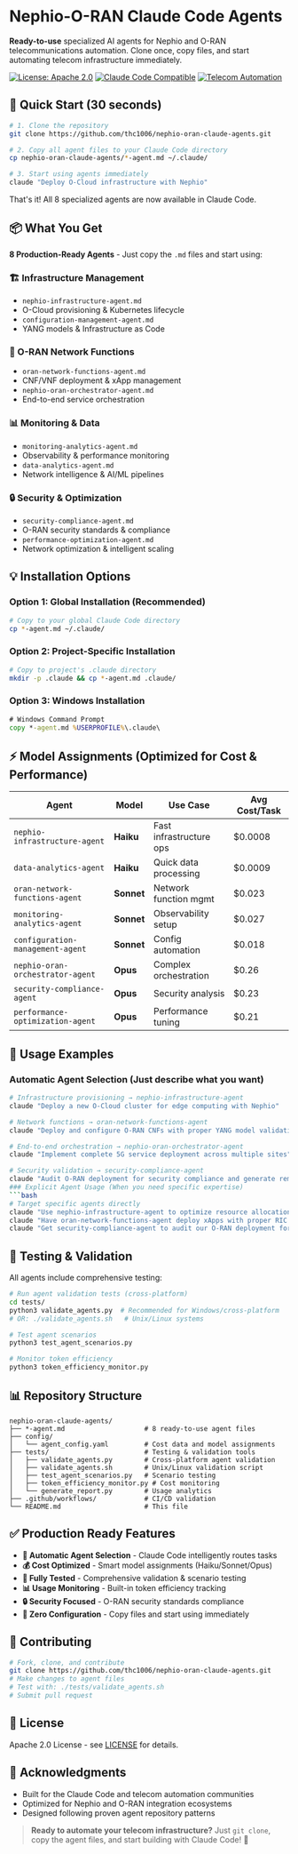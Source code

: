 # Nephio-O-RAN Claude Code Agents

**Ready-to-use** specialized AI agents for Nephio and O-RAN telecommunications automation. Clone once, copy files, and start automating telecom infrastructure immediately.

[![License: Apache 2.0](https://img.shields.io/badge/License-Apache%202.0-blue.svg)](https://opensource.org/licenses/Apache-2.0)
[![Claude Code Compatible](https://img.shields.io/badge/Claude%20Code-Compatible-blue.svg)]()
[![Telecom Automation](https://img.shields.io/badge/Domain-Telecom%20Automation-green.svg)]()

## 🚀 Quick Start (30 seconds)

```bash
# 1. Clone the repository
git clone https://github.com/thc1006/nephio-oran-claude-agents.git

# 2. Copy all agent files to your Claude Code directory
cp nephio-oran-claude-agents/*-agent.md ~/.claude/

# 3. Start using agents immediately
claude "Deploy O-Cloud infrastructure with Nephio"
```

That's it! All 8 specialized agents are now available in Claude Code.

## 📦 What You Get

**8 Production-Ready Agents** - Just copy the `.md` files and start using:

### 🏗️ Infrastructure Management
- `nephio-infrastructure-agent.md`
- O-Cloud provisioning & Kubernetes lifecycle
- `configuration-management-agent.md`
- YANG models & Infrastructure as Code

### 📡 O-RAN Network Functions  
- `oran-network-functions-agent.md`
- CNF/VNF deployment & xApp management
- `nephio-oran-orchestrator-agent.md`
- End-to-end service orchestration

### 📊 Monitoring & Data
- `monitoring-analytics-agent.md`
- Observability & performance monitoring
- `data-analytics-agent.md`
- Network intelligence & AI/ML pipelines

### 🔒 Security & Optimization
- `security-compliance-agent.md`
- O-RAN security standards & compliance
- `performance-optimization-agent.md`
- Network optimization & intelligent scaling

## 💡 Installation Options

### Option 1: Global Installation (Recommended)
```bash
# Copy to your global Claude Code directory
cp *-agent.md ~/.claude/
```

### Option 2: Project-Specific Installation
```bash
# Copy to project's .claude directory
mkdir -p .claude && cp *-agent.md .claude/
```

### Option 3: Windows Installation
```cmd
# Windows Command Prompt
copy *-agent.md %USERPROFILE%\.claude\
```

## ⚡ Model Assignments (Optimized for Cost & Performance)

| Agent | Model | Use Case | Avg Cost/Task |
|-------|-------|----------|---------------|
| `nephio-infrastructure-agent` | **Haiku** | Fast infrastructure ops | $0.0008 |
| `data-analytics-agent` | **Haiku** | Quick data processing | $0.0009 |
| `oran-network-functions-agent` | **Sonnet** | Network function mgmt | $0.023 |
| `monitoring-analytics-agent` | **Sonnet** | Observability setup | $0.027 |
| `configuration-management-agent` | **Sonnet** | Config automation | $0.018 |
| `nephio-oran-orchestrator-agent` | **Opus** | Complex orchestration | $0.26 |
| `security-compliance-agent` | **Opus** | Security analysis | $0.23 |
| `performance-optimization-agent` | **Opus** | Performance tuning | $0.21 |

## 🎯 Usage Examples

### Automatic Agent Selection (Just describe what you want)
```bash
# Infrastructure provisioning → nephio-infrastructure-agent
claude "Deploy a new O-Cloud cluster for edge computing with Nephio"

# Network functions → oran-network-functions-agent  
claude "Deploy and configure O-RAN CNFs with proper YANG model validation"

# End-to-end orchestration → nephio-oran-orchestrator-agent
claude "Implement complete 5G service deployment across multiple sites"

# Security validation → security-compliance-agent
claude "Audit O-RAN deployment for security compliance and generate remediation report"
### Explicit Agent Usage (When you need specific expertise)
```bash
# Target specific agents directly
claude "Use nephio-infrastructure-agent to optimize resource allocation across edge sites"
claude "Have oran-network-functions-agent deploy xApps with proper RIC integration"  
claude "Get security-compliance-agent to audit our O-RAN deployment for vulnerabilities"
```

## 🧪 Testing & Validation

All agents include comprehensive testing:

```bash
# Run agent validation tests (cross-platform)
cd tests/
python3 validate_agents.py  # Recommended for Windows/cross-platform
# OR: ./validate_agents.sh   # Unix/Linux systems

# Test agent scenarios
python3 test_agent_scenarios.py

# Monitor token efficiency  
python3 token_efficiency_monitor.py
```

## 📊 Repository Structure

```
nephio-oran-claude-agents/
├── *-agent.md                    # 8 ready-to-use agent files
├── config/
│   └── agent_config.yaml         # Cost data and model assignments
├── tests/                        # Testing & validation tools
│   ├── validate_agents.py        # Cross-platform agent validation
│   ├── validate_agents.sh        # Unix/Linux validation script
│   ├── test_agent_scenarios.py   # Scenario testing
│   ├── token_efficiency_monitor.py # Cost monitoring
│   └── generate_report.py        # Usage analytics
├── .github/workflows/            # CI/CD validation
└── README.md                     # This file
```

## ✅ Production Ready Features

- **🔄 Automatic Agent Selection** - Claude Code intelligently routes tasks
- **💰 Cost Optimized** - Smart model assignments (Haiku/Sonnet/Opus)
- **🧪 Fully Tested** - Comprehensive validation & scenario testing
- **📊 Usage Monitoring** - Built-in token efficiency tracking
- **🔒 Security Focused** - O-RAN security standards compliance
- **🚀 Zero Configuration** - Copy files and start using immediately

## 🤝 Contributing

```bash
# Fork, clone, and contribute
git clone https://github.com/thc1006/nephio-oran-claude-agents.git
# Make changes to agent files
# Test with: ./tests/validate_agents.sh
# Submit pull request

```
## 📄 License
Apache 2.0 License - see [LICENSE](LICENSE) for details.


## 🙏 Acknowledgments

- Built for the Claude Code and telecom automation communities
- Optimized for Nephio and O-RAN integration ecosystems
- Designed following proven agent repository patterns

> **Ready to automate your telecom infrastructure?** Just `git clone`, copy the agent files, and start building with Claude Code! 🚀
